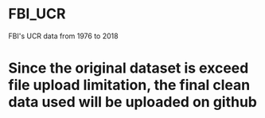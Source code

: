 # FBI_UCR
 FBI's UCR data from 1976 to 2018

# Since the original dataset is exceed file upload limitation, the final clean data used will be uploaded on github
